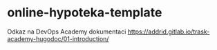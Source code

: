 # online-hypoteka-template

Odkaz na DevOps Academy dokumentaci
https://addrid.gitlab.io/trask-academy-hugodoc/01-introduction/